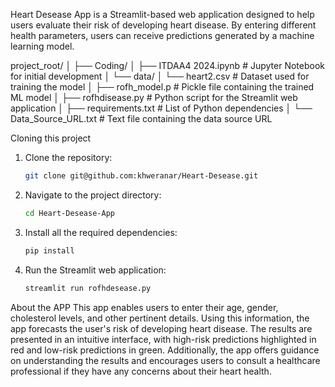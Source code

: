 Heart Desease App is a Streamlit-based web application designed to help users evaluate their risk of developing heart disease. By entering different health parameters, users can receive predictions generated by a machine learning model.


project_root/
│
├── Coding/
│   ├── ITDAA4 2024.ipynb                   # Jupyter Notebook for initial development
│   └── data/
│       └── heart2.csv                      # Dataset used for training the model
│
├── rofh_model.p                            # Pickle file containing the trained ML model
│
├── rofhdisease.py                          # Python script for the Streamlit web application
│
├── requirements.txt                         # List of Python dependencies
│
└── Data_Source_URL.txt                      # Text file containing the data source URL

Cloning this project 

1. Clone the repository:
   ```bash
   git clone git@github.com:khweranar/Heart-Desease.git
   ```

2. Navigate to the project directory:
   ```bash
   cd Heart-Desease-App
   ```

3. Install all the required dependencies:
   ```bash
   pip install
   ```

4. Run the Streamlit web application:
   ```bash
   streamlit run rofhdesease.py
   ```

About the APP
This app enables users to enter their age, gender, cholesterol levels, and other pertinent details. Using this information, the app forecasts the user's risk of developing heart disease. The results are presented in an intuitive interface, with high-risk predictions highlighted in red and low-risk predictions in green. Additionally, the app offers guidance on understanding the results and encourages users to consult a healthcare professional if they have any concerns about their heart health.
